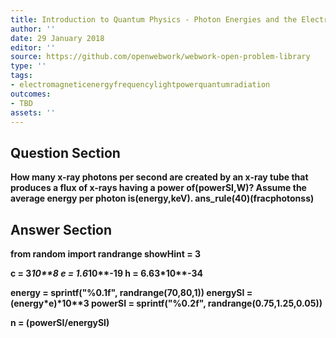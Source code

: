 ```yaml
---
title: Introduction to Quantum Physics - Photon Energies and the Electromagnetic Spectrum
author: ''
date: 29 January 2018
editor: ''
source: https://github.com/openwebwork/webwork-open-problem-library
type: ''
tags:
- electromagneticenergyfrequencylightpowerquantumradiation
outcomes:
- TBD
assets: ''
---
```


## Question Section 

<b>
How many x-ray photons per second are created by an x-ray tube that produces a flux of x-rays having a power of(powerSI,W)? Assume the average energy per photon is(energy,keV).
ans_rule(40)(fracphotonss)



## Answer Section

from random import randrange
showHint = 3

c = 3*10**8
e = 1.6*10**-19
h = 6.63*10**-34

energy = sprintf("%0.1f", randrange(70,80,1))
energySI = (energy*e)*10**3
powerSI = sprintf("%0.2f", randrange(0.75,1.25,0.05))

n = (powerSI/energySI)